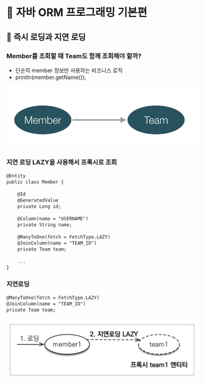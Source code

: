# :book: 자바 ORM 프로그래밍 기본편

## :pushpin: 즉시 로딩과 지연 로딩

### Member를 조회할 때 Team도 함께 조회해야 할까?

- 단순히 member 정보만 사용하는 비즈니스 로직
- println(member.getName());

![스크린샷1](./image/스크린샷1.png)


### 지연 로딩 LAZY을 사용해서 프록시로 조회

```
@Entity
public class Member {
    
    @Id
    @GeneratedValue
    private Long id;
    
    @Column(name = "USERNAME")
    private String name;
    
    @ManyToOne(fetch = FetchType.LAZY)
    @JoinColumn(name = "TEAM_ID")
    private Team team;
    
    ...
}
```


### 지연로딩

```aidl
@ManyToOne(fetch = FetchType.LAZY)
@JoinColumn(name = "TEAM_ID")
private Team team;
```

![지연로딩](./image/지연로딩1.png)